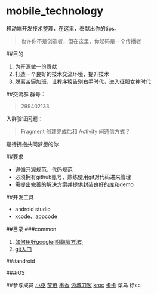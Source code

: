 # mobile_technology
移动端开发技术整理，在这里，奉献出你的tips。
> 也许你不是创造者，但在这里，你起码是一个传播者

##目的
1. 为开源做一份贡献
2. 打造一个良好的技术交流环境，提升技术
3. 脱离苦逼加班，让程序猿告别右手时代，进入征服女神时代

##交流群
群号：
> 299402133 

入群验证问题：
> Fragment 创建完成后和 Activity 间通信方式？

期待拥抱共同梦想的你

##要求
- 遵循开源规范、代码规范
- 必须拥有github账号，熟练使用git对代码进来管理
- 需提出完善的解决方案并提供封装良好的库和demo

##开发工具
- android studio
- xcode、appcode

##目录
###common
1. [如何用好google(附翻墙方法)](http://www.dreamxuwj.com/2015/11/28/%E5%A6%82%E4%BD%95%E7%94%A8%E5%A5%BDGoogle%E3%80%81%E7%99%BE%E5%BA%A6%E7%AD%89%E6%90%9C%E7%B4%A2%E5%BC%95%E6%93%8E/)
2. [git入门](https://github.com/fanatic-mobile-developer-for-android/mobile_technology/tree/master/common/git)

###android

###iOS

##参与成员
[小巫](https://github.com/devilWwj) [梦痕](https://github.com/xuwj) [墨香](https://github.com/yuchuangu85) [边城刀客](https://github.com/shuaqq) [kroc](https://github.com/linkaipeng) [卡卡](https://github.com/niuxinghua) 菜鸟 徐cc
